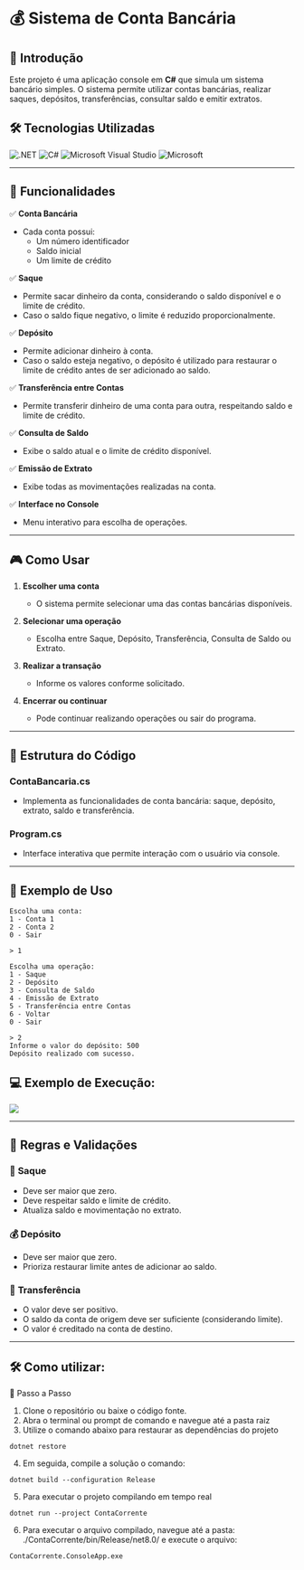 # 💰 Sistema de Conta Bancária

## 📌 Introdução

Este projeto é uma aplicação console em **C#** que simula um sistema bancário simples. O sistema permite utilizar contas bancárias, realizar saques, depósitos, transferências, consultar saldo e emitir extratos.

## 🛠 Tecnologias Utilizadas
![.NET](https://img.shields.io/badge/.NET-512BD4?style=for-the-badge&logo=dotnet&logoColor=white)
![C#](https://img.shields.io/badge/C%23-239120?style=for-the-badge&logo=c-sharp&logoColor=white)
![Microsoft Visual Studio](https://img.shields.io/badge/Visual_Studio-5C2D91?style=for-the-badge&logo=visual-studio&logoColor=white)
![Microsoft](https://img.shields.io/badge/Microsoft-0078D4?style=for-the-badge&logo=microsoft&logoColor=white)

---

## 🚀 Funcionalidades

✅ **Conta Bancária**
- Cada conta possui:
  - Um número identificador
  - Saldo inicial
  - Um limite de crédito

✅ **Saque**
- Permite sacar dinheiro da conta, considerando o saldo disponível e o limite de crédito.
- Caso o saldo fique negativo, o limite é reduzido proporcionalmente.

✅ **Depósito**
- Permite adicionar dinheiro à conta.
- Caso o saldo esteja negativo, o depósito é utilizado para restaurar o limite de crédito antes de ser adicionado ao saldo.

✅ **Transferência entre Contas**
- Permite transferir dinheiro de uma conta para outra, respeitando saldo e limite de crédito.

✅ **Consulta de Saldo**
- Exibe o saldo atual e o limite de crédito disponível.

✅ **Emissão de Extrato**
- Exibe todas as movimentações realizadas na conta.

✅ **Interface no Console**
- Menu interativo para escolha de operações.

---

## 🎮 Como Usar

1. **Escolher uma conta**
   - O sistema permite selecionar uma das contas bancárias disponíveis.

2. **Selecionar uma operação**
   - Escolha entre Saque, Depósito, Transferência, Consulta de Saldo ou Extrato.

3. **Realizar a transação**
   - Informe os valores conforme solicitado.

4. **Encerrar ou continuar**
   - Pode continuar realizando operações ou sair do programa.

---
## 📄 Estrutura do Código

### **ContaBancaria.cs**
- Implementa as funcionalidades de conta bancária: saque, depósito, extrato, saldo e transferência.

### **Program.cs**
- Interface interativa que permite interação com o usuário via console.

---

## 📌 Exemplo de Uso

```plaintext
Escolha uma conta:
1 - Conta 1
2 - Conta 2
0 - Sair

> 1

Escolha uma operação:
1 - Saque
2 - Depósito
3 - Consulta de Saldo
4 - Emissão de Extrato
5 - Transferência entre Contas
6 - Voltar
0 - Sair

> 2
Informe o valor do depósito: 500
Depósito realizado com sucesso.
```
## 💻 Exemplo de Execução:  

![](https://i.imgur.com/lEr9gv7.gif)

---

## 🔄 Regras e Validações

### 🏦 **Saque**
- Deve ser maior que zero.
- Deve respeitar saldo e limite de crédito.
- Atualiza saldo e movimentação no extrato.

### 💰 **Depósito**
- Deve ser maior que zero.
- Prioriza restaurar limite antes de adicionar ao saldo.

### 🔄 **Transferência**
- O valor deve ser positivo.
- O saldo da conta de origem deve ser suficiente (considerando limite).
- O valor é creditado na conta de destino.

---
## 🛠 Como utilizar:
🚀 Passo a Passo

1. Clone o repositório ou baixe o código fonte.
2. Abra o terminal ou prompt de comando e navegue até a pasta raiz
3. Utilize o comando abaixo para restaurar as dependências do projeto

```
dotnet restore
```
4. Em seguida, compile a solução o comando:
```
dotnet build --configuration Release
```
5. Para executar o projeto compilando em tempo real
```
dotnet run --project ContaCorrente
```
6. Para executar o arquivo compilado, navegue até a pasta: ./ContaCorrente/bin/Release/net8.0/ e execute o arquivo:
```
ContaCorrente.ConsoleApp.exe
```


